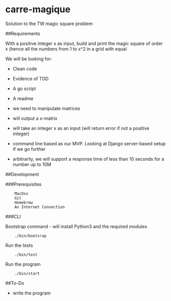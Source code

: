 # carre-magique
Solution to the TW magic square problem

##Requirements

With a positive integer x as input, build and print the magic square of order x (hence all the numbers from 1 to x^2 in a grid with equal

We will be looking for:
- Clean code
- Evidence of TDD
- A go script
- A readme

- we need to manipulate matrices
- will output a x-matrix
- will take an integer x as an input (will return error if not a positive integer)
- command line based as our MVP. Looking at Django server-based setup if we go further
- arbitrarily, we will support a response time of less than 10 seconds for a number up to 10M


##Development

###Prerequisites
```
	MacOsx
	Git
	Homebrew
	An Internet Connection
```

###CLI

Bootstrap command - will install Python3 and the required modules
```
	./bin/bootsrap
```

Run the tests
```
	./bin/test
```

Run the program
```
	./bin/start
```

##To-Do
- write the program
